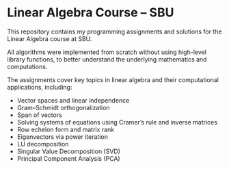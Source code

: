 # Linear Algebra Course – SBU

This repository contains my programming assignments and solutions for the Linear Algebra course at SBU.  

All algorithms were implemented from scratch without using high-level library functions, to better understand the underlying mathematics and computations.  

The assignments cover key topics in linear algebra and their computational applications, including:  
- Vector spaces and linear independence  
- Gram–Schmidt orthogonalization  
- Span of vectors  
- Solving systems of equations using Cramer’s rule and inverse matrices  
- Row echelon form and matrix rank  
- Eigenvectors via power iteration  
- LU decomposition  
- Singular Value Decomposition (SVD)  
- Principal Component Analysis (PCA)

